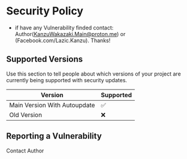 # Security Policy

+ if have any Vulnerability finded contact: Author(KanzuWakazaki.Main@proton.me) or (Facebook.com/Lazic.Kanzu). Thanks!

## Supported Versions

Use this section to tell people about which versions of your project are
currently being supported with security updates.

| Version | Supported          |
| ------- | ------------------ |
| Main Version With Autoupdate | :white_check_mark: |
| Old Version | :x:|

## Reporting a Vulnerability

Contact Author
